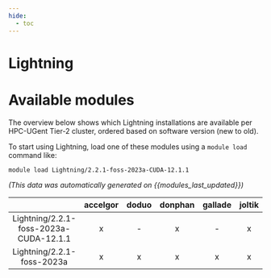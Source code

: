 ```yaml
---
hide:
  - toc
---
```


Lightning
=========

# Available modules


The overview below shows which Lightning installations are available per HPC-UGent Tier-2 cluster, ordered based on software version (new to old).

To start using Lightning, load one of these modules using a `module load` command like:

```shell
module load Lightning/2.2.1-foss-2023a-CUDA-12.1.1
```

*(This data was automatically generated on {{modules_last_updated}})*  

| |accelgor|doduo|donphan|gallade|joltik|litleo|shinx|
| :---: | :---: | :---: | :---: | :---: | :---: | :---: | :---: |
|Lightning/2.2.1-foss-2023a-CUDA-12.1.1|x|-|x|-|x|x|-|
|Lightning/2.2.1-foss-2023a|x|x|x|x|x|x|x|
